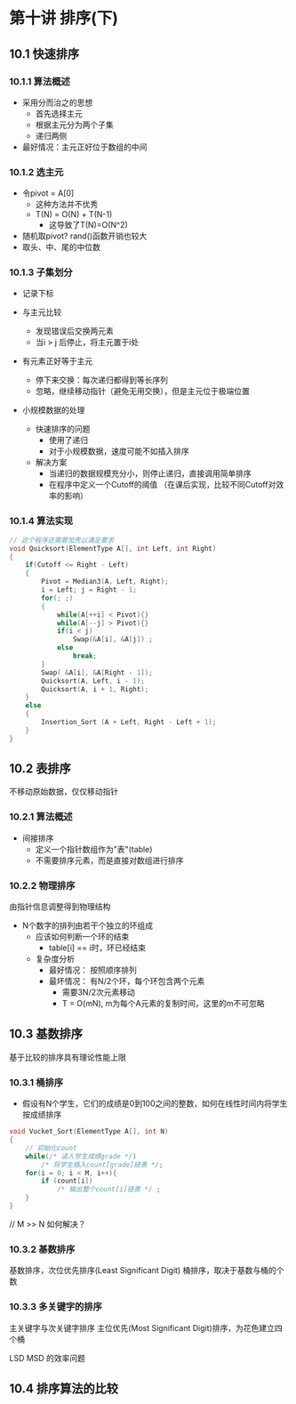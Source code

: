 # 第十讲 排序(下)

## 10.1 快速排序

### 10.1.1 算法概述

+ 采用分而治之的思想
  + 首先选择主元
  + 根据主元分为两个子集
  + 递归两侧
+ 最好情况：主元正好位于数组的中间

### 10.1.2 选主元

+ 令pivot = A[0]
  + 这种方法并不优秀
  + T(N) = O(N) + T(N-1)
    + 这导致了T(N)=O(N^2)
+ 随机取pivot? rand()函数开销也较大
+ 取头、中、尾的中位数

### 10.1.3 子集划分

+ 记录下标
+ 与主元比较
  + 发现错误后交换两元素
  + 当i > j 后停止，将主元置于i处
+ 有元素正好等于主元
  + 停下来交换：每次递归都得到等长序列
  + 忽略，继续移动指针（避免无用交换），但是主元位于极端位置

+ 小规模数据的处理
  + 快速排序的问题
    + 使用了递归
    + 对于小规模数据，速度可能不如插入排序
  + 解决方案
    + 当递归的数据规模充分小，则停止递归，直接调用简单排序
    + 在程序中定义一个Cutoff的阈值 （在课后实现，比较不同Cutoff对效率的影响）

### 10.1.4 算法实现

```c
// 这个程序还需要加壳以满足要求
void Quicksort(ElementType A[], int Left, int Right)
{
    if(Cutoff <= Right - Left)
    {
        Pivot = Median3(A, Left, Right);
        i = Left; j = Right - 1;
        for(; ;)
        {
            while(A[++i] < Pivot){}
            while(A[--j] > Pivot){}
            if(i < j)
                Swap(&A[i], &A[j]) ;
            else
                break;
        }
        Swap( &A[i], &A[Right - 1]);
        Quicksort(A, Left, i - 1);
        Quicksort(A, i + 1, Right);
    }
    else
    {
        Insertion_Sort (A + Left, Right - Left + 1);
    }
}
```

## 10.2 表排序

不移动原始数据，仅仅移动指针

### 10.2.1 算法概述

+ 间接排序
  + 定义一个指针数组作为"表"(table)
  + 不需要排序元素，而是直接对数组进行排序

### 10.2.2 物理排序

由指针信息调整得到物理结构

+ N个数字的排列由若干个独立的环组成
  + 应该如何判断一个环的结束
    + table[i] == i时，环已经结束
  + 复杂度分析
    + 最好情况： 按照顺序排列
    + 最坏情况： 有N/2个环，每个环包含两个元素
      + 需要3N/2次元素移动
      + T = O(mN), m为每个A元素的复制时间，这里的m不可忽略

## 10.3 基数排序

基于比较的排序具有理论性能上限

### 10.3.1 桶排序

+ 假设有N个学生，它们的成绩是0到100之间的整数，如何在线性时间内将学生按成绩排序

``` c
void Vucket_Sort(ElementType A[], int N)
{
    // 初始化count
    while(/* 读入学生成绩grade */)
        /* 将学生插入count[grade]链表 */;
    for(i = 0; i < M, i++){
        if (count[i])
            /* 输出整个count[i]链表 */ ;
    }
}

```

// M >> N 如何解决？

### 10.3.2 基数排序

基数排序，次位优先排序(Least Significant Digit)
桶排序，取决于基数与桶的个数

### 10.3.3 多关键字的排序

主关键字与次关键字排序
主位优先(Most Significant Digit)排序，为花色建立四个桶

LSD MSD 的效率问题

## 10.4 排序算法的比较
